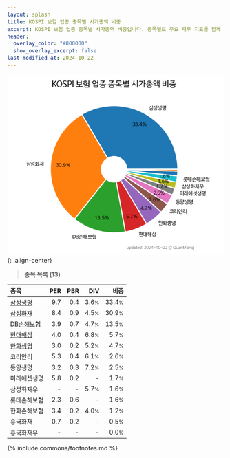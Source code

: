 ```yaml
---
layout: splash
title: KOSPI 보험 업종 종목별 시가총액 비중
excerpt: KOSPI 보험 업종 종목별 시가총액 비중입니다. 종목별로 주요 재무 지표를 함께 표시합니다.
header:
  overlay_color: "#800000"
  show_overlay_excerpt: false
last_modified_at: 2024-10-22
---
```



![KOSPI 보험 업종 종목별 시가총액 비중](/stats/sector/images/kospi_업종_보험_종목.png){: .align-center}


> **종목 목록 (13)**<a id="list"></a>

| **종목** | **PER** | **PBR** | **DIV** | **비중** |
| :------- | ------: | ------: | ------: | -------: |
| [삼성생명](/032830/) | 9.7 | 0.4 | 3.6<small>%</small> | 33.4<small>%</small> |
| [삼성화재](/000810/) | 8.4 | 0.9 | 4.5<small>%</small> | 30.9<small>%</small> |
| [DB손해보험](/005830/) | 3.9 | 0.7 | 4.7<small>%</small> | 13.5<small>%</small> |
| [현대해상](/001450/) | 4.0 | 0.4 | 6.8<small>%</small> | 5.7<small>%</small> |
| [한화생명](/088350/) | 3.0 | 0.2 | 5.2<small>%</small> | 4.7<small>%</small> |
| 코리안리 | 5.3 | 0.4 | 6.1<small>%</small> | 2.6<small>%</small> |
| 동양생명 | 3.2 | 0.3 | 7.2<small>%</small> | 2.5<small>%</small> |
| 미래에셋생명 | 5.8 | 0.2 | - | 1.7<small>%</small> |
| 삼성화재우 | - | - | 5.7<small>%</small> | 1.6<small>%</small> |
| 롯데손해보험 | 2.3 | 0.6 | - | 1.6<small>%</small> |
| 한화손해보험 | 3.4 | 0.2 | 4.0<small>%</small> | 1.2<small>%</small> |
| 흥국화재 | 0.7 | 0.2 | - | 0.5<small>%</small> |
| 흥국화재우 | - | - | - | 0.0<small>%</small> |

{% include commons/footnotes.md %}